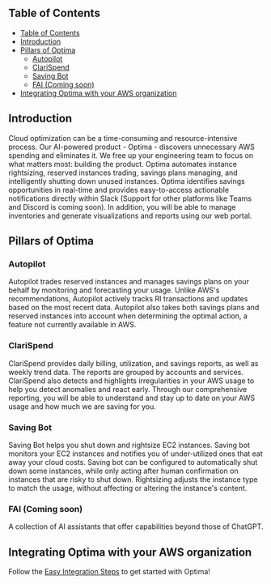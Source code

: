 ## Table of Contents

- [Table of Contents](#table-of-contents)
- [Introduction](#introduction)
- [Pillars of Optima](#pillars-of-optima)
  - [Autopilot](#autopilot)
  - [ClariSpend](#clarispend)
  - [Saving Bot](#saving-bot)
  - [FAI (Coming soon)](#fai-coming-soon)
- [Integrating Optima with your AWS organization](#integrating-optima-with-your-aws-organization)

## Introduction

Cloud optimization can be a time-consuming and resource-intensive process. Our AI-powered product - Optima - discovers unnecessary AWS spending and eliminates it. We free up your engineering team to focus on what matters most: building the product. Optima automates instance rightsizing, reserved instances trading, savings plans managing, and intelligently shutting down unused instances. Optima identifies savings opportunities in real-time and provides easy-to-access actionable notifications directly within Slack (Support for other platforms like Teams and Discord is coming soon). In addition, you will be able to manage inventories and generate visualizations and reports using our web portal.

## Pillars of Optima

### Autopilot

Autopilot trades reserved instances and manages savings plans on your behalf by monitoring and forecasting your usage. Unlike AWS's recommendations, Autopilot actively tracks RI transactions and updates based on the most recent data. Autopilot also takes both savings plans and reserved instances into account when determining the optimal action, a feature not currently available in AWS.

### ClariSpend

ClariSpend provides daily billing, utilization, and savings reports, as well as weekly trend data. The reports are grouped by accounts and services. ClariSpend also detects and highlights irregularities in your AWS usage to help you detect anomalies and react early. Through our comprehensive reporting, you will be able to understand and stay up to date on your AWS usage and how much we are saving for you.

### Saving Bot

Saving Bot helps you shut down and rightsize EC2 instances. Saving bot monitors your EC2 instances and notifies you of under-utilized ones that eat away your cloud costs. Saving bot can be configured to automatically shut down some instances, while only acting after human confirmation on instances that are risky to shut down. Rightsizing adjusts the instance type to match the usage, without affecting or altering the instance's content.

### FAI (Coming soon)

A collection of AI assistants that offer capabilities beyond those of ChatGPT.

## Integrating Optima with your AWS organization

Follow the [Easy Integration Steps](https://app.formacloud.ai/connect) to get started with Optima!
